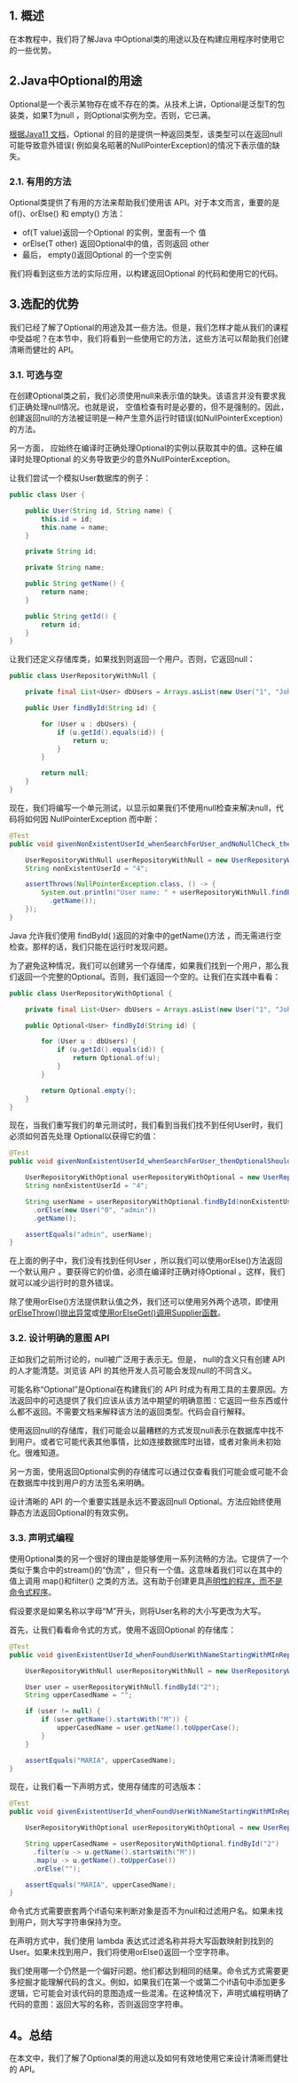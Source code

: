 ## 1. 概述

在本教程中，我们将了解Java 中Optional类的用途以及在构建应用程序时使用它的一些优势。

## 2.Java中Optional<T>的用途

Optional是一个表示某物存在或不存在的类。从技术上讲，Optional是泛型T的包装类，如果T为null ，则Optional实例为空。否则，它已满。

[根据Java11 文档](https://docs.oracle.com/en/java/javase/11/docs/api/java.base/java/util/Optional.html)，Optional 的目的是提供一种返回类型，该类型可以在返回null可能导致意外错误( 例如臭名昭著的NullPointerException)的情况下表示值的缺失。

### 2.1. 有用的方法

Optional类提供了有用的方法来帮助我们使用该 API。对于本文而言，重要的是 of()、orElse() 和 empty() 方法：

-   of(T value)返回一个Optional 的实例，里面有一个 值
-   orElse(T other) 返回Optional中的值，否则返回 other
-   最后， empty()返回Optional 的一个空实例

我们将看到这些方法的实际应用，以构建返回Optional 的代码和使用它的代码。

## 3.选配的优势

我们已经了解了Optional的用途及其一些方法。但是，我们怎样才能从我们的课程中受益呢？在本节中，我们将看到一些使用它的方法，这些方法可以帮助我们创建清晰而健壮的 API。

### 3.1. 可选与空

在创建Optional类之前，我们必须使用null来表示值的缺失。该语言并没有要求我们正确处理null情况。也就是说， 空值检查有时是必要的，但不是强制的。因此，创建返回null的方法被证明是一种产生意外运行时错误(如NullPointerException)的方法。

另一方面， 应始终在编译时正确处理Optional的实例以获取其中的值。这种在编译时处理Optional 的义务导致更少的意外NullPointerException。

让我们尝试一个模拟User数据库的例子：

```java
public class User {

    public User(String id, String name) {
        this.id = id;
        this.name = name;
    }

    private String id;

    private String name;

    public String getName() {
        return name;
    }

    public String getId() {
        return id;
    }
}
```

让我们还定义存储库类，如果找到则返回一个用户。否则，它返回null：

```java
public class UserRepositoryWithNull {

    private final List<User> dbUsers = Arrays.asList(new User("1", "John"), new User("2", "Maria"), new User("3", "Daniel"));

    public User findById(String id) {

        for (User u : dbUsers) {
            if (u.getId().equals(id)) {
                return u;
            }
        }

        return null;
    }
}
```

现在，我们将编写一个单元测试，以显示如果我们不使用null检查来解决null，代码将如何因 NullPointerException 而中断：

```java
@Test
public void givenNonExistentUserId_whenSearchForUser_andNoNullCheck_thenThrowException() {

    UserRepositoryWithNull userRepositoryWithNull = new UserRepositoryWithNull();
    String nonExistentUserId = "4";

    assertThrows(NullPointerException.class, () -> {
        System.out.println("User name: " + userRepositoryWithNull.findById(nonExistentUserId)
          .getName());
    });
}
```

Java 允许我们使用 findById( )返回的对象中的getName()方法 ，而无需进行空检查。那样的话，我们只能在运行时发现问题。

为了避免这种情况，我们可以创建另一个存储库，如果我们找到一个用户，那么我们返回一个完整的Optional。否则，我们返回一个空的。让我们在实践中看看：

```java
public class UserRepositoryWithOptional {

    private final List<User> dbUsers = Arrays.asList(new User("1", "John"), new User("2", "Maria"), new User("3", "Daniel"));

    public Optional<User> findById(String id) {

        for (User u : dbUsers) {
            if (u.getId().equals(id)) {
                return Optional.of(u);
            }
        }

        return Optional.empty();
    }
}
```

现在，当我们重写我们的单元测试时，我们看到当我们找不到任何User时，我们必须如何首先处理 Optional以获得它的值：

```java
@Test
public void givenNonExistentUserId_whenSearchForUser_thenOptionalShouldBeTreatedProperly() {

    UserRepositoryWithOptional userRepositoryWithOptional = new UserRepositoryWithOptional();
    String nonExistentUserId = "4";

    String userName = userRepositoryWithOptional.findById(nonExistentUserId)
      .orElse(new User("0", "admin"))
      .getName();

    assertEquals("admin", userName);
}
```

在上面的例子中，我们没有找到任何User ，所以我们可以使用orElse()方法返回一个默认用户 。要获得它的价值，必须在编译时正确对待Optional 。这样，我们就可以减少运行时的意外错误。

除了使用orElse()方法提供默认值之外，我们还可以使用另外两个选项，即使用[orElseThrow()](https://www.baeldung.com/java-optional-throw-exception)[抛出异常](https://www.baeldung.com/java-optional-throw-exception)或[使用orElseGet()调用Supplier函数](https://www.baeldung.com/java-optional-or-else-vs-or-else-get)。

### 3.2. 设计明确的意图 API

正如我们之前所讨论的，null被广泛用于表示无。但是， null的含义只有创建 API 的人才能清楚。浏览该 API 的其他开发人员可能会发现null的不同含义。

可能名称“Optional”是Optional在构建我们的 API 时成为有用工具的主要原因。方法返回中的可选提供了我们应该从该方法中期望的明确意图：它返回一些东西或什么都不返回。不需要文档来解释该方法的返回类型。代码会自行解释。

使用返回null的存储库，我们可能会以最糟糕的方式发现null表示在数据库中找不到用户。或者它可能代表其他事情，比如连接数据库时出错，或者对象尚未初始化。很难知道。

另一方面，使用返回Optional实例的存储库可以通过仅查看我们可能会或可能不会在数据库中找到用户的方法签名来明确。

设计清晰的 API 的一个重要实践是永远不要返回null Optional。方法应始终使用静态方法返回Optional的有效实例。

### 3.3. 声明式编程

使用Optional类的另一个很好的理由是能够使用一系列流畅的方法。它提供了一个类似于集合中的stream()的“伪流”  ，但只有一个值。这意味着我们可以在其中的值上调用 map()和filter() 之类的方法。这有助于创建更具[声明性的程序，而不是命令式程序](https://www.baeldung.com/cs/imperative-vs-declarative-programming)。

假设要求是如果名称以字母“M”开头，则将User名称的大小写更改为大写。

首先，让我们看看命令式的方式，使用不返回Optional 的存储库：

```java
@Test
public void givenExistentUserId_whenFoundUserWithNameStartingWithMInRepositoryUsingNull_thenNameShouldBeUpperCased() {

    UserRepositoryWithNull userRepositoryWithNull = new UserRepositoryWithNull();

    User user = userRepositoryWithNull.findById("2");
    String upperCasedName = "";

    if (user != null) {
        if (user.getName().startsWith("M")) {
            upperCasedName = user.getName().toUpperCase();
        }
    }

    assertEquals("MARIA", upperCasedName);
}
```

现在，让我们看一下声明方式，使用存储库的可选版本：

```java
@Test
public void givenExistentUserId_whenFoundUserWithNameStartingWithMInRepositoryUsingOptional_thenNameShouldBeUpperCased() {

    UserRepositoryWithOptional userRepositoryWithOptional = new UserRepositoryWithOptional();

    String upperCasedName = userRepositoryWithOptional.findById("2")
      .filter(u -> u.getName().startsWith("M"))
      .map(u -> u.getName().toUpperCase())
      .orElse("");

    assertEquals("MARIA", upperCasedName);
}
```

命令式方式需要嵌套两个if语句来判断对象是否不为null和过滤用户名。如果未找到用户，则大写字符串保持为空。

在声明方式中，我们使用 lambda 表达式过滤名称并将大写函数映射到找到的User。如果未找到用户，我们将使用orElse()返回一个空字符串。

我们使用哪一个仍然是一个偏好问题。他们都达到相同的结果。命令式方式需要更多挖掘才能理解代码的含义。例如，如果我们在第一个或第二个if语句中添加更多逻辑，它可能会对该代码的意图造成一些混淆。在这种情况下，声明式编程明确了代码的意图：返回大写的名称，否则返回空字符串。

## 4。总结

在本文中，我们了解了Optional类的用途以及如何有效地使用它来设计清晰而健壮的 API。